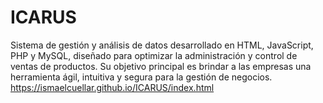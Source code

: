 # ICARUS
Sistema de gestión y análisis de datos desarrollado en HTML, JavaScript, PHP y MySQL, diseñado para optimizar la administración y control de ventas de productos. Su objetivo principal es brindar a las empresas una herramienta ágil, intuitiva y segura para la gestión de negocios.
https://ismaelcuellar.github.io/ICARUS/index.html